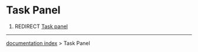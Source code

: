 # Task Panel
1.  REDIRECT [Task panel](Task_panel.md)

---
[documentation index](../README.md) > Task Panel
